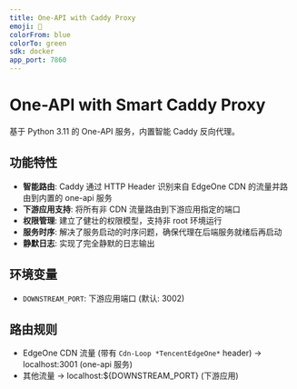 ```yaml
---
title: One-API with Caddy Proxy
emoji: 🚀
colorFrom: blue
colorTo: green
sdk: docker
app_port: 7860
---
```


# One-API with Smart Caddy Proxy

基于 Python 3.11 的 One-API 服务，内置智能 Caddy 反向代理。

## 功能特性

- **智能路由**: Caddy 通过 HTTP Header 识别来自 EdgeOne CDN 的流量并路由到内置的 one-api 服务
- **下游应用支持**: 将所有非 CDN 流量路由到下游应用指定的端口
- **权限管理**: 建立了健壮的权限模型，支持非 root 环境运行
- **服务时序**: 解决了服务启动的时序问题，确保代理在后端服务就绪后再启动
- **静默日志**: 实现了完全静默的日志输出

## 环境变量

- `DOWNSTREAM_PORT`: 下游应用端口 (默认: 3002)

## 路由规则

- EdgeOne CDN 流量 (带有 `Cdn-Loop *TencentEdgeOne*` header) → localhost:3001 (one-api 服务)
- 其他流量 → localhost:${DOWNSTREAM_PORT} (下游应用)
